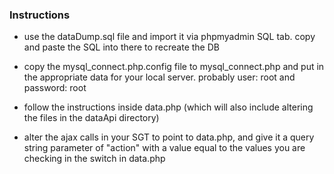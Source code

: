 ### Instructions

- use the dataDump.sql file and import it via phpmyadmin SQL tab.  copy and paste the SQL into there to recreate the DB
- copy the mysql_connect.php.config file to mysql_connect.php and put in the appropriate data for your local server.  probably user: root and password: root
- follow the instructions inside data.php (which will also include altering the files in the dataApi directory)

- alter the ajax calls in your SGT to point to data.php, and give it a query string parameter of "action" with a value equal to the values you are checking in the switch in data.php